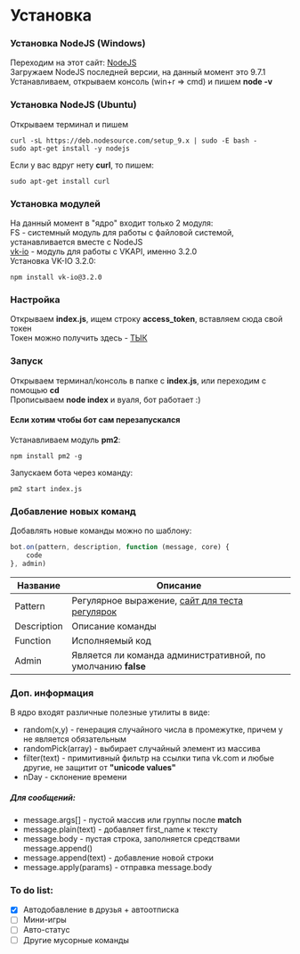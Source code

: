 ﻿# Установка
### Установка NodeJS (Windows)
Переходим на этот сайт: [NodeJS](https://nodejs.org/en/)  
Загружаем NodeJS последней версии, на данный момент это 9.7.1  
Устанавливаем, открываем консоль (win+r => cmd) и пишем **node -v**  

### Установка NodeJS (Ubuntu)
Открываем терминал и пишем
```
curl -sL https://deb.nodesource.com/setup_9.x | sudo -E bash -
sudo apt-get install -y nodejs
```
Если у вас вдруг нету **curl**, то пишем:
```
sudo apt-get install curl
```

### Установка модулей
На данный момент в "ядро" входит только 2 модуля:  
FS - системный модуль для работы с файловой системой, устанавливается вместе с NodeJS  
[vk-io](https://github.com/negezor/vk-io/tree/v3.2.0) - модуль для работы с VKAPI, именно 3.2.0  
Установка VK-IO 3.2.0:
```
npm install vk-io@3.2.0
```

### Настройка
Открываем **index.js**, ищем строку **access_token**, вставляем сюда свой токен  
Токен можно получить здесь - [ТЫК](https://vkhost.github.io/)  

### Запуск
Открываем терминал/консоль в папке с **index.js**, или переходим с помощью **cd**  
Прописываем **node index** и вуаля, бот работает :)
#### Если хотим чтобы бот сам перезапускался
Устанавливаем модуль **pm2**:
```
npm install pm2 -g
```
Запускаем бота через команду:
```
pm2 start index.js
```

### Добавление новых команд
Добавлять новые команды можно по шаблону:
```javascript
bot.on(pattern, description, function (message, core) {
    code
}, admin)
```
Название | Описание
------------ | -------------
Pattern | Регулярное выражение, [сайт для теста регулярок](https://regexr.ru/)
Description | Описание команды
Function | Исполняемый код
Admin | Является ли команда административной, по умолчанию **false**

### Доп. информация
В ядро входят различные полезные утилиты в виде:
* random(x,y) - генерация случайного числа в промежутке, причем y не является обязательным
* randomPick(array) - выбирает случайный элемент из массива
* filter(text) - примитивный фильтр на ссылки типа vk.com и любые другие, не защитит от **"unicode values"**
* nDay - склонение времени
##### Для сообщений:
* message.args[] - пустой массив или группы после **match**
* message.plain(text) - добавляет first_name к тексту
* message.body - пустая строка, заполняется средствами message.append()  
* message.append(text) - добавление новой строки
* message.apply(params) - отправка message.body

### To do list:
- [x] Автодобавление в друзья + автоотписка
- [ ] Мини-игры
- [ ] Авто-статус
- [ ] Другие мусорные команды